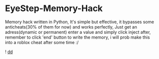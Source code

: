 # EyeStep-Memory-Hack
Memory hack written in Python, It's simple but effective, it bypasses some anticheats(30% of them for now) and works perfectly, Just get an adress(dynamic or permanent) enter a value and simply click inject after, remember to click 'end' button to write the memory,  i will prob make this into a roblox cheat after some time :/

!                                                                       [dd](https://github.com/user-attachments/assets/8f25023b-edff-474a-9756-8770627d8502)
